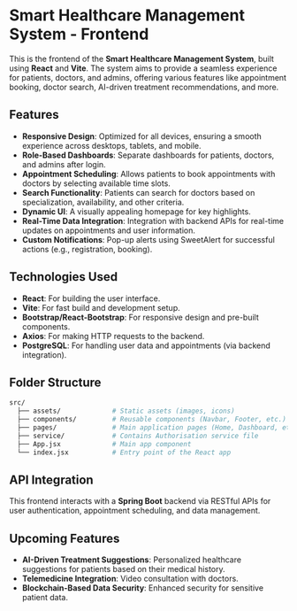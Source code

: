 # Smart Healthcare Management System - Frontend

This is the frontend of the **Smart Healthcare Management System**, built using **React** and **Vite**. The system aims to provide a seamless experience for patients, doctors, and admins, offering various features like appointment booking, doctor search, AI-driven treatment recommendations, and more.

## Features
- **Responsive Design**: Optimized for all devices, ensuring a smooth experience across desktops, tablets, and mobile.
- **Role-Based Dashboards**: Separate dashboards for patients, doctors, and admins after login.
- **Appointment Scheduling**: Allows patients to book appointments with doctors by selecting available time slots.
- **Search Functionality**: Patients can search for doctors based on specialization, availability, and other criteria.
- **Dynamic UI**: A visually appealing homepage for key highlights.
- **Real-Time Data Integration**: Integration with backend APIs for real-time updates on appointments and user information.
- **Custom Notifications**: Pop-up alerts using SweetAlert for successful actions (e.g., registration, booking).

## Technologies Used
- **React**: For building the user interface.
- **Vite**: For fast build and development setup.
- **Bootstrap/React-Bootstrap**: For responsive design and pre-built components.
- **Axios**: For making HTTP requests to the backend.
- **PostgreSQL**: For handling user data and appointments (via backend integration).

## Folder Structure

```bash
src/
  ├── assets/             # Static assets (images, icons)
  ├── components/         # Reusable components (Navbar, Footer, etc.)
  ├── pages/              # Main application pages (Home, Dashboard, etc.)
  ├── service/            # Contains Authorisation service file
  ├── App.jsx             # Main app component
  └── index.jsx           # Entry point of the React app
```
## API Integration

This frontend interacts with a **Spring Boot** backend via RESTful APIs for user authentication, appointment scheduling, and data management.

## Upcoming Features

- **AI-Driven Treatment Suggestions**: Personalized healthcare suggestions for patients based on their medical history.
- **Telemedicine Integration**: Video consultation with doctors.
- **Blockchain-Based Data Security**: Enhanced security for sensitive patient data.

